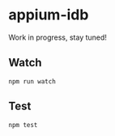 appium-idb
===================

Work in progress, stay tuned!

## Watch

```
npm run watch
```

## Test

```
npm test
```

